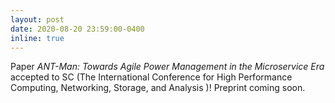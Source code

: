 ```yaml
---
layout: post
date: 2020-08-20 23:59:00-0400
inline: true
---
```


Paper *ANT-Man: Towards Agile Power Management in the Microservice Era* accepted to SC (The International Conference for High Performance Computing, Networking, Storage, and Analysis )! Preprint coming soon.
